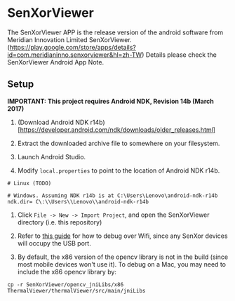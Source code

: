 # SenXorViewer
The SenXorViewer APP is the release version of the android software from Meridian Innovation Limited SenXorViewer.
(https://play.google.com/store/apps/details?id=com.meridianinno.senxorviewer&hl=zh-TW)
Details please check the SenXorViewer Android App Note.

## Setup

**IMPORTANT: This project requires Android NDK, Revision 14b (March 2017)** 

1. (Download Android NDK r14b)[https://developer.android.com/ndk/downloads/older_releases.html] 

1. Extract the downloaded archive file to somewhere on your filesystem.

1. Launch Android Studio. 

1. Modify `local.properties` to point to the location of Android NDK r14b.
```
# Linux (TODO)

# Windows. Assuming NDK r14b is at C:\Users\Lenovo\android-ndk-r14b
ndk.dir= C\:\\Users\\Lenovo\\android-ndk-r14b
```

1. Click `File -> New -> Import Project`, and open the SenXorViewer directory (i.e. this repository)

1. Refer to [this guide](https://futurestud.io/tutorials/how-to-debug-your-android-app-over-wifi-without-root) for how to debug over Wifi, since any SenXor devices will occupy the USB port.

1. By default, the x86 version of the opencv library is not in the build (since most mobile devices won't use it). To debug on a Mac, you may need to include the x86 opencv library by:
```
cp -r SenXorViewer/opencv_jniLibs/x86 ThermalViewer/thermalViewer/src/main/jniLibs
```
